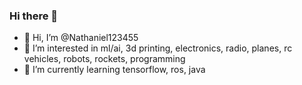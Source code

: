 ### Hi there 👋

- 👋 Hi, I’m @Nathaniel123455
- 👀 I’m interested in ml/ai, 3d printing, electronics, radio, planes, rc vehicles, robots, rockets, programming
- 🌱 I’m currently learning tensorflow, ros, java

